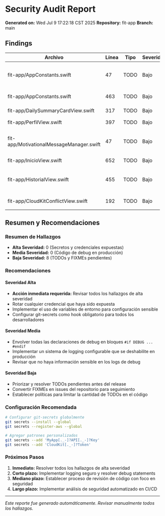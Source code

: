 # Security Audit Report

**Generated on:** Wed Jul  9 17:22:18 CST 2025
**Repository:** fit-app
**Branch:** main

## Findings

| Archivo | Línea | Tipo | Severidad | Snippet |
|---------|-------|------|-----------|---------|
| fit-app/AppConstants.swift | 47 | TODO | Bajo | `        MotivationalMessage(text: "Todo bien, puedes volver a empezar", emoji: "🌱", context: .longBreak),` |
| fit-app/AppConstants.swift | 463 | TODO | Bajo | `            "Tu energía positiva transforma todo 🌟",` |
| fit-app/DailySummaryCardView.swift | 317 | TODO | Bajo | `            return "Todo bien, hoy puedes retomar"` |
| fit-app/PerfilView.swift | 397 | TODO | Bajo | `                        Text("Ver todo")` |
| fit-app/MotivationalMessageManager.swift | 47 | TODO | Bajo | `        MotivationalMessage(text: "Todo bien, puedes volver a empezar", emoji: "🌱", context: .longBreak),` |
| fit-app/InicioView.swift | 652 | TODO | Bajo | `            return "Todo bien, hoy puedes retomar"` |
| fit-app/HistorialView.swift | 455 | TODO | Bajo | `                    Text("Aquí aparecerán todos tus entrenamientos una vez que comiences tu viaje fitness.")` |
| fit-app/CloudKitConflictView.swift | 192 | TODO | Bajo | `                        Text("Limpiar Todos los Eventos")` |

## Resumen y Recomendaciones

### Resumen de Hallazgos

- **Alta Severidad:** 0 (Secretos y credenciales expuestas)
- **Media Severidad:** 0 (Código de debug en producción)
- **Baja Severidad:** 8 (TODOs y FIXMEs pendientes)

### Recomendaciones

#### Severidad Alta
- **Acción inmediata requerida:** Revisar todos los hallazgos de alta severidad
- Rotar cualquier credencial que haya sido expuesta
- Implementar el uso de variables de entorno para configuración sensible
- Configurar git-secrets como hook obligatorio para todos los desarrolladores

#### Severidad Media
- Envolver todas las declaraciones de debug en bloques `#if DEBUG ... #endif`
- Implementar un sistema de logging configurable que se deshabilite en producción
- Revisar que no haya información sensible en los logs de debug

#### Severidad Baja
- Priorizar y resolver TODOs pendientes antes del release
- Convertir FIXMEs en issues del repositorio para seguimiento
- Establecer políticas para limitar la cantidad de TODOs en el código

### Configuración Recomendada

```bash
# Configurar git-secrets globalmente
git secrets --install --global
git secrets --register-aws --global

# Agregar patrones personalizados
git secrets --add 'MyApp[._-]?API[._-]?Key'
git secrets --add 'CloudKit[._-]?Token'
```

### Próximos Pasos

1. **Inmediato:** Resolver todos los hallazgos de alta severidad
2. **Corto plazo:** Implementar logging seguro y resolver debug statements
3. **Mediano plazo:** Establecer proceso de revisión de código con foco en seguridad
4. **Largo plazo:** Implementar análisis de seguridad automatizado en CI/CD

---
*Este reporte fue generado automáticamente. Revisar manualmente todos los hallazgos.*
